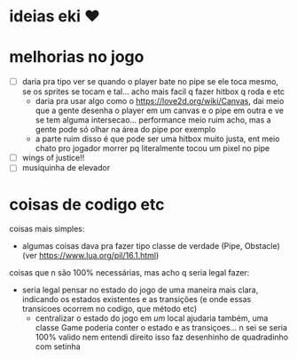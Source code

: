 # ideias eki ♥

# melhorias no jogo

- [ ] daria pra tipo ver se quando o player bate no pipe se ele toca mesmo, se os sprites se tocam e tal... acho mais facil q fazer hitbox q roda e etc
    - daria pra usar algo como o https://love2d.org/wiki/Canvas, dai meio que a gente desenha o player em um canvas e o pipe em outra e ve se tem alguma intersecao... performance meio ruim acho, mas a gente pode só olhar na área do pipe por exemplo
    - a parte ruim disso é que pode ser uma hitbox muito justa, ent meio chato pro jogador morrer pq literalmente tocou um pixel no pipe
- [ ] wings of justice!!
- [ ] musiquinha de elevador

# coisas de codigo etc

coisas mais simples:
- algumas coisas dava pra fazer tipo classe de verdade (Pipe, Obstacle) (ver https://www.lua.org/pil/16.1.html)

coisas que n são 100% necessárias, mas acho q seria legal fazer:
- seria legal pensar no estado do jogo de uma maneira mais clara, indicando os estados existentes e as transições (e onde essas transicoes ocorrem no codigo, que método etc)
    - centralizar o estado do jogo em *um* local ajudaria também, uma classe Game poderia conter o estado e as transiçoes... n sei se seria 100% valido
nem entendi direito isso
faz desenhinho de quadradinho com setinha
